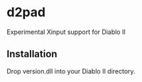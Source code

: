 # d2pad
 Experimental Xinput support for Diablo II

 ## Installation
 
 Drop version.dll into your Diablo II directory.
